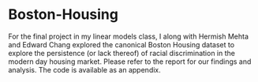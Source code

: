 # Boston-Housing

For the final project in my linear models class, I along with Hermish Mehta and Edward Chang explored the canonical Boston Housing dataset to explore the persistence (or lack thereof) of racial discrimination in the modern day housing market. Please refer to the report for our findings and analysis. The code is available as an appendix. 
